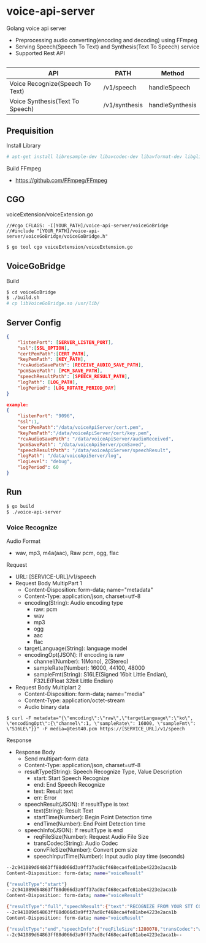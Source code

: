 # voice-api-server

Golang voice api server 
 - Preprocessing audio converting(encoding and decoding) using FFmpeg 
 - Serving Speech(Speech To Text) and Synthesis(Text To Speech) service
 - Supported Rest API

##
| API                             | PATH          | Method          |
|---------------------------------|---------------|-----------------|
| Voice Recognize(Speech To Text) | /v1/speech    | handleSpeech    |
| Voice Synthesis(Text To Speech) | /v1/synthesis | handleSynthesis |

## Prequisition
Install Library
```bash
# apt-get install libresample-dev libavcodec-dev libavformat-dev libglib2.0-dev libswscale-dev libmp3lame-dev nasm yasm -y
```

Build FFmpeg
- https://github.com/FFmpeg/FFmpeg

## CGO
voiceExtension/voiceExtension.go
```golang
//#cgo CFLAGS: -I[YOUR_PATH]/voice-api-server/voiceGoBridge
//#include "[YOUR_PATH]/voice-api-server/voiceGoBridge/voiceGoBridge.h"
```
``` bash
$ go tool cgo voiceExtension/voiceExtension.go 
```

## VoiceGoBridge
Build
```bash
$ cd voiceGoBridge
$ ./build.sh
# cp libVoiceGoBridge.so /usr/lib/
```

## Server Config
```json
{
    "listenPort": [SERVER_LISTEN_PORT],
    "ssl":[SSL_OPTION],
    "certPemPath":[CERT_PATH],
    "keyPemPath": [KEY_PATH],
    "rcvAudioSavePath": [RECEIVE_AUDIO_SAVE_PATH],
    "pcmSavePath": [PCM_SAVE_PATH],
    "speechResultPath": [SPEECH_RESULT_PATH],
    "logPath": [LOG_PATH],
    "logPeriod": [LOG_ROTATE_PERIOD_DAY]
}

example:
{
    "listenPort": "9096",
    "ssl":1,
    "certPemPath":"/data/voiceApiServer/cert.pem",
    "keyPemPath":"/data/voiceApiServer/cert/key.pem",
    "rcvAudioSavePath": "/data/voiceApiServer/audioReceived",
    "pcmSavePath": "/data/voiceApiServer/pcmSaved",
    "speechResultPath": "/data/voiceApiServer/speechResult",
    "logPath": "/data/voiceApiServer/log",
    "logLevel": "debug",
    "logPeriod": 60
}   
```

## Run
```bash
$ go build
$ ./voice-api-server
```

### Voice Recognize
Audio Format
 - wav, mp3, m4a(aac), Raw pcm, ogg, flac

Request
 - URL: [SERVICE-URL]/v1/speech
 - Request Body MultipPart 1
    - Content-Disposition: form-data; name="metadata"
    - Content-Type: application/json, charset=utf-8
    - encoding(String): Audio encoding type
        - raw: pcm
        - wav
        - mp3
        - ogg
        - aac
        - flac
    - targetLanguage(String): language model
    - encodingOpt(JSON): If encoding is raw
        - channel(Number): 1(Mono), 2(Stereo) 
        - sampleRate(Number): 16000, 44100, 48000
        - sampleFmt(String): S16LE(Signed 16bit Little Endian), F32LE(Float 32bit Little Endian)
- Request Body Multiplart 2
    - Content-Disposition: form-data; name="media"
    - Content-Type: application/octet-stream
    - Audio binary data
```
$ curl -F metadata="{\"encoding\":\"raw\",\"targetLanguage\":\"ko\", \"encodingOpt\":{\"channel\":1, \"sampleRate\": 16000, \"sampleFmt\": \"S16LE\"}}" -F media=@test40.pcm https://[SERVICE_URL]/v1/speech
```

Response
 - Response Body 
    - Send multipart-form data
    - Content-Type: application/json, charset=utf-8
    - resultType(String): Speech Recognize Type, Value Description
        - start: Start Speech Recognize
        - end: End Speech Recognize
        - text: Result text
        - err: Error
    - speechResult(JSON): If resultType is text
        - text(String): Result Text
        - startTime(Number): Begin Point Detection time
        - endTime(Number): End Point Detection time
    - speechInfo(JSON): If resultType is end
        - reqFileSize(Number): Request Audio File Size
        - transCodec(String): Audio Codec
        - convFileSize(Number): Convert pcm size
        - speechInputTime(Number): Input audio play time (seconds)

```bash
--2c941089d64863ff88d066d3a9ff37ad8cf468eca4fe81abe4223e2aca1b
Content-Disposition: form-data; name="voiceResult"

{"resultType":"start"}
--2c941089d64863ff88d066d3a9ff37ad8cf468eca4fe81abe4223e2aca1b
Content-Disposition: form-data; name="voiceResult"

{"resultType":"full","speechResult":{"text":"RECOGNIZE FROM YOUR STT CORE ENGIN SERVER","startTime":0.1,"endTime":40}}
--2c941089d64863ff88d066d3a9ff37ad8cf468eca4fe81abe4223e2aca1b
Content-Disposition: form-data; name="voiceResult"

{"resultType":"end","speechInfo":{"reqFileSize":1280078,"transCodec":"wav","convFileSize":1280078,"speechInputTime":40}}
--2c941089d64863ff88d066d3a9ff37ad8cf468eca4fe81abe4223e2aca1b--
```

